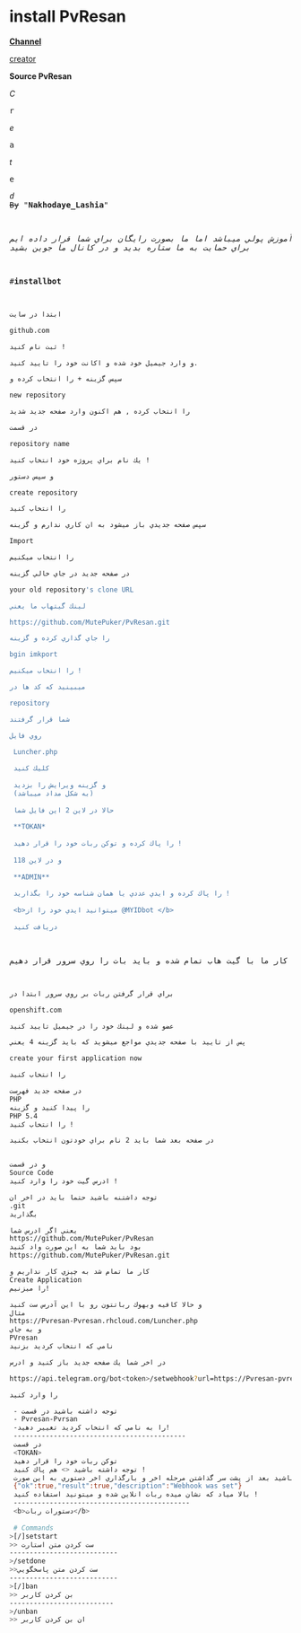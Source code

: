 # install PvResan


<a href="Telegram.me/Sigareti"><b>Channel</b></a>

[creator](https://telegram.me/FasTyper)


<b>Source PvResan</b>

<i>C</i><pre>r</pre><i>e</i><pre>a</pre><i>t</i><pre>e<pre><i>d</i> <del>By</del> "<b>Nakhodaye_Lashia</b>"

<i>اين آموزش پولي ميباشد اما ما بصورت رايگان براي شما قرار داده ايم , براي حمايت به ما ستاره بديد و در كانال ما جوين بشيد</i>

#<b>installbot</b>
```sh
ابتدا در سايت 

github.com

ثبت نام كنيد !

و وارد جيميل خود شده و اكانت خود را تاييد كنيد.

سپس گزينه + را انتخاب كرده و 

new repository 

را انتخاب كرده , هم اكنون وارد صفحه جديد شديد

در قسمت 

repository name

يك نام براي پروژه خود انتخاب كنيد !

و سپس دستور

create repository

را انتخاب كنيد

سپس صفحه جديدي باز ميشود به ان كاري ندارم و گزينه

Import

را انتخاب ميكنيم

در صفحه جديد در جاي خالي گزينه 

your old repository's clone URL

لينك گيتهاب ما يعني 

https://github.com/MutePuker/PvResan.git

را جاي گذاري كرده و گزينه

bgin imkport 

را انتخاب ميكنيم !

ميبينيد كه كد ها در

repository 

شما قرار گرفتند 

روي فايل 

 Luncher.php
 
 كليك كنيد 
 
 و گزينه ويرايش را بزديد 
 (به شكل مداد ميباشد)
 
 حالا در لاين 2 اين فايل شما 
 
 **TOKAN*
 
 را پاك كرده و توكن ربات خود را قرار دهيد !
 
 و در لاين 118 
 
 **ADMIN** 
 
 را پاك كرده و ايدي عددي يا همان شناسه خود را بگذاريد !
 
 <b>ميتوانيد ايدي خود را از @MYIDbot </b>
 
 دريافت كنيد 
 ```
 خب كار ما با گيت هاب تمام شده و بايد بات را روي سرور قرار دهيم

```sh
براي قرار گرفتن ربات بر روي سرور ابتدا در 

openshift.com

عضو شده و لينك خود را در جيميل تاييد كنيد

پس از تاييد با صفحه جديدي مواجع ميشويد كه بايد گزينه 4 يعني

create your first application now 

را انتخاب كنيد 

در صفحه جديد فهرست 
PHP
را پيدا كنيد و گزينه
PHP 5.4 
را انتخاب كنيد !

در صفحه بعد شما بايد 2 نام براي خودتون انتخاب بكنيد 


و در قسمت
Source Code
ادرس گيت خود را وارد كنيد !

توجه داشتنه باشيد حتما بايد در اخر ان 
.git 
بگذاريد

يعني اگر ادرس شما 
https://github.com/MutePuker/PvResan
بود بايد شما به اين صورت واد كنيد
https://github.com/MutePuker/PvResan.git

كار ما تمام شد به چيزي كار نداريم و
Create Application 
را ميزنيم!

و حالا كافيه وبهوك رباتتون رو با اين آدرس ست كنيد
مثال
https://Pvresan-Pvresan.rhcloud.com/Luncher.php
و به جاي 
PVresan
نامي كه انتخاب كرديد بزنيد

در اخر شما يك صفحه جديد باز كنيد و ادرس 

https://api.telegram.org/bot<token>/setwebhook?url=https://Pvresan-pvresan.rhcloud.com/Luncher.php

را وارد كنيد

 - توجه داشته باشيد در قسمت
 - Pvresan-Pvrsan
 -را به نامي كه انتخاب كرديد تغيير دهيد!
 -------------------------------------------
 در قسمت 
 <TOKAN>
 توكن ربات خود را قرار دهيد
 توجه داشته باشيد <> هم پاك كنيد !
 اگر تمام مراحل را درست رفته باشيد بعد از پشت سر گذاشتن مرحله اخر و بارگذاري اخر دستوري به اين صورت 
 {"ok":true,"result":true,"description":"Webhook was set"}
 بالا مياد كه نشان ميده ربات انلاين شده و ميتونيد استفاده كنيد !
 --------------------------------------------
 <b>دستورات ربات</b>
 
 # Commands
>[/]setstart
>> ست كردن متن استارت
---------------------------
>/setdone
>>ست كردن متن پاسخگويي
---------------------------
>[/]ban
>> بن كردن كاربر
--------------------------
>/unban
>> ان بن كردن كاربر
